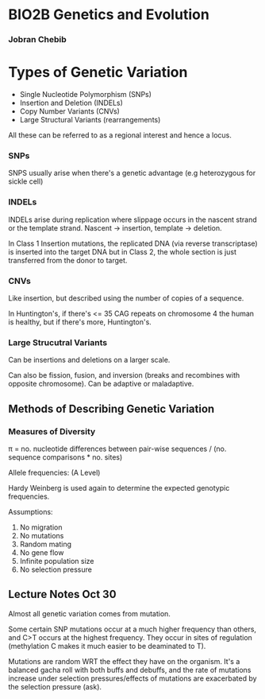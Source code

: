 # BIO2B Genetics and Evolution
### Jobran Chebib
# Types of Genetic Variation
* Single Nucleotide Polymorphism (SNPs)
* Insertion and Deletion (INDELs)
* Copy Number Variants (CNVs)
* Large Structural Variants (rearrangements)

All these can be referred to as a regional interest and hence a locus.

### SNPs
SNPS usually arise when there's a genetic advantage (e.g heterozygous for sickle cell)

### INDELs
INDELs arise during replication where slippage occurs in the nascent strand or the template strand. Nascent -> insertion, template -> deletion.

In Class 1 Insertion mutations, the replicated DNA (via reverse transcriptase) is inserted into the target DNA but in Class 2, the whole section is just transferred from the donor to target.

### CNVs
Like insertion, but described using the number of copies of a sequence.

In Huntington's, if there's <= 35 CAG repeats on chromosome 4 the human is healthy, but if there's more, Huntington's. 

### Large Strucutral Variants
Can be insertions and deletions on a larger scale. 

Can also be fission, fusion, and inversion (breaks and recombines with opposite chromosome). Can be adaptive or maladaptive.

## Methods of Describing Genetic Variation
### Measures of Diversity
π = no. nucleotide differences between pair-wise sequences / (no. sequence comparisons * no. sites)

Allele frequencies: (A Level)

Hardy Weinberg is used again to determine the expected genotypic frequencies.

Assumptions:
1. No migration
2. No mutations
3. Random mating
4. No gene flow
5. Infinite population size
6. No selection pressure

**Lecture Notes Oct 30** 
------------------------------
Almost all genetic variation comes from mutation.

Some certain SNP mutations occur at a much higher frequency than others, and C>T occurs at the highest frequency. They occur in sites of regulation (methylation C makes it much easier to be deaminated to T).

Mutations are random WRT the effect they have on the organism. It's a balanced gacha roll with both buffs and debuffs, and the rate of mutations increase under selection pressures/effects of mutations are exacerbated by the selection pressure (ask).



